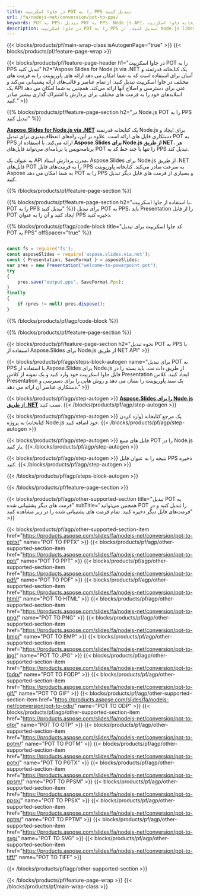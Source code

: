 ```yaml
---
title: در جاوا اسکریپت POT را به PPS تبدیل کنید
url: /fa/nodejs-net/conversion/pot-to-pps/
keywords: POT به PPS، تبدیل POT به PPS، Node.js API، کتابخانه جاوا اسکریپت، POT، PPS
description: در جاوا اسکریپت POT را به PPS تبدیل کنید. از Node.js library API برای تبدیل فایل‌های POT به PPS استفاده کنید.
---
```


{{< blocks/products/pf/main-wrap-class isAutogenPage="true" >}}
{{< blocks/products/pf/feature-page-wrap >}}

{{< blocks/products/pf/feature-page-header h1="در جاوا اسکریپت POT را به PPS تبدیل کنید" h2="Aspose.Slides for Node.js via .NET یک کتابخانه قدرتمند و آسان برای استفاده است که به شما امکان می دهد ارائه های پاورپوینت را به فرمت های مختلف در جاوا اسکریپت تبدیل کنید. از تمام عناصر و قالب‌های ارائه پشتیبانی می‌کند و یک API غنی برای دسترسی و اصلاح آنها ارائه می‌کند. همچنین به شما امکان می دهد اسلایدهای خود را به فرمت های مختلف برای پردازش یا اشتراک گذاری بیشتر صادر کنید." >}}

{{% blocks/products/pf/feature-page-section h2="در Node.js POT را به PPS تبدیل کنید" %}}

[**Aspose.Slides for Node.js via .NET**](https://products.aspose.com/slides/fa/nodejs-net/) یک کتابخانه قدرتمند Node.js برای ایجاد و دستکاری فایل های ارائه است. علاوه بر این، راه‌های انعطاف‌پذیری برای تبدیل POT به PPS ارائه می‌کند. با استفاده از **Aspose.Slides برای Node.js از طریق NET**، هر برنامه‌نویس یا برنامه‌ای می‌تواند فایل‌های POT را تنها با چند خط کد به PPS تبدیل کند.

به عنوان یک API مدرن پردازش اسناد، Aspose.Slides برای Node.js از طریق .NET فایل‌های POT را به فرمت‌های فایل PPS به سرعت صادر می‌کند. کتابخانه پاورپوینت Aspose به شما امکان می دهد POT را به PPS و بسیاری از فرمت های فایل دیگر تبدیل کنید.

{{% /blocks/products/pf/feature-page-section %}}

{{% blocks/products/pf/feature-page-section  h2="با استفاده از جاوا اسکریپت، POT را به PPS تبدیل کنید" %}}
برای تبدیل POT به PPS، باید Presentation را از فایل POT ایجاد کنید و آن را به عنوان PPS ذخیره کنید.

{{% blocks/products/pf/agp/code-block title="کد جاوا اسکریپت برای تبدیل POT به PPS" offSpacer="true" %}}

```javascript

const fs = require('fs');
const asposeSlides = require('aspose.slides.via.net');
const { Presentation, SaveFormat } = asposeSlides;
var pres = new Presentation("welcome-to-powerpoint.pot");
try
{
    pres.save("output.pps", SaveFormat.Pps);
}
finally
{
    if (pres != null) pres.dispose();
}
```


{{% /blocks/products/pf/agp/code-block %}}

{{% /blocks/products/pf/feature-page-section %}}

{{< blocks/products/pf/feature-page-section  h2="نحوه تبدیل POT به PPS با استفاده از Aspose.Slides برای Node.js از طریق NET API" >}}

{{< blocks/products/pf/agp/steps-block-autogen name="برای تبدیل POT به PPS با استفاده از Aspose.Slides برای Node.js از طریق دات نت، باید بسته را در فایل جاوا اسکریپت خود وارد کنید و یک نمونه از کلاس Presentation ایجاد کنید. کلاس Presentation یک سند پاورپوینت را نشان می دهد و روش هایی را برای دسترسی و دستکاری عناصر آن ارائه می دهد." >}}

{{< blocks/products/pf/agp/step-autogen >}}
[**Aspose.Slides را برای Node.js از طریق .NET**](https://products.aspose.com/slides/fa/nodejs-net/) نصب کنید.
{{< /blocks/products/pf/agp/step-autogen >}}

{{< blocks/products/pf/agp/step-autogen >}}
یک مرجع کتابخانه (وارد کردن کتابخانه) به پروژه Node.js خود اضافه کنید.
{{< /blocks/products/pf/agp/step-autogen >}}

{{< blocks/products/pf/agp/step-autogen >}}
فایل های منبع POT را در Node.js باز کنید.
{{< /blocks/products/pf/agp/step-autogen >}}

{{< blocks/products/pf/agp/step-autogen >}}
نتیجه را به عنوان فایل PPS ذخیره کنید.
{{< /blocks/products/pf/agp/step-autogen >}}

{{< /blocks/products/pf/agp/steps-block-autogen >}}

{{< /blocks/products/pf/feature-page-section >}}

{{< blocks/products/pf/agp/other-supported-section title="تبدیل POT به فرمت های دیگر پشتیبانی شده" subTitle="همچنین می‌توانید POT را تبدیل کنید و در فرمت‌های فایل دیگر ذخیره کنید. تمام فرمت های پشتیبانی شده را در زیر مشاهده کنید" >}}

{{< blocks/products/pf/agp/other-supported-section-item href="https://products.aspose.com/slides/fa/nodejs-net/conversion/pot-to-pptx/" name="POT TO PPTX" >}}
{{< blocks/products/pf/agp/other-supported-section-item href="https://products.aspose.com/slides/fa/nodejs-net/conversion/pot-to-ppt/" name="POT TO PPT" >}}
{{< blocks/products/pf/agp/other-supported-section-item href="https://products.aspose.com/slides/fa/nodejs-net/conversion/pot-to-pdf/" name="POT TO PDF" >}}
{{< blocks/products/pf/agp/other-supported-section-item href="https://products.aspose.com/slides/fa/nodejs-net/conversion/pot-to-html/" name="POT TO HTML" >}}
{{< blocks/products/pf/agp/other-supported-section-item href="https://products.aspose.com/slides/fa/nodejs-net/conversion/pot-to-png/" name="POT TO PNG" >}}
{{< blocks/products/pf/agp/other-supported-section-item href="https://products.aspose.com/slides/fa/nodejs-net/conversion/pot-to-bmp/" name="POT TO BMP" >}}
{{< blocks/products/pf/agp/other-supported-section-item href="https://products.aspose.com/slides/fa/nodejs-net/conversion/pot-to-jpg/" name="POT TO JPG" >}}
{{< blocks/products/pf/agp/other-supported-section-item href="https://products.aspose.com/slides/fa/nodejs-net/conversion/pot-to-fodp/" name="POT TO FODP" >}}
{{< blocks/products/pf/agp/other-supported-section-item href="https://products.aspose.com/slides/fa/nodejs-net/conversion/pot-to-gif/" name="POT TO GIF" >}}
{{< blocks/products/pf/agp/other-supported-section-item href="https://products.aspose.com/slides/fa/nodejs-net/conversion/pot-to-odp/" name="POT TO ODP" >}}
{{< blocks/products/pf/agp/other-supported-section-item href="https://products.aspose.com/slides/fa/nodejs-net/conversion/pot-to-otp/" name="POT TO OTP" >}}
{{< blocks/products/pf/agp/other-supported-section-item href="https://products.aspose.com/slides/fa/nodejs-net/conversion/pot-to-potm/" name="POT TO POTM" >}}
{{< blocks/products/pf/agp/other-supported-section-item href="https://products.aspose.com/slides/fa/nodejs-net/conversion/pot-to-potx/" name="POT TO POTX" >}}
{{< blocks/products/pf/agp/other-supported-section-item href="https://products.aspose.com/slides/fa/nodejs-net/conversion/pot-to-ppsm/" name="POT TO PPSM" >}}
{{< blocks/products/pf/agp/other-supported-section-item href="https://products.aspose.com/slides/fa/nodejs-net/conversion/pot-to-ppsx/" name="POT TO PPSX" >}}
{{< blocks/products/pf/agp/other-supported-section-item href="https://products.aspose.com/slides/fa/nodejs-net/conversion/pot-to-pptm/" name="POT TO PPTM" >}}
{{< blocks/products/pf/agp/other-supported-section-item href="https://products.aspose.com/slides/fa/nodejs-net/conversion/pot-to-svg/" name="POT TO SVG" >}}
{{< blocks/products/pf/agp/other-supported-section-item href="https://products.aspose.com/slides/fa/nodejs-net/conversion/pot-to-tiff/" name="POT TO TIFF" >}}


{{< /blocks/products/pf/agp/other-supported-section >}}

{{< /blocks/products/pf/feature-page-wrap >}}
{{< /blocks/products/pf/main-wrap-class >}}
